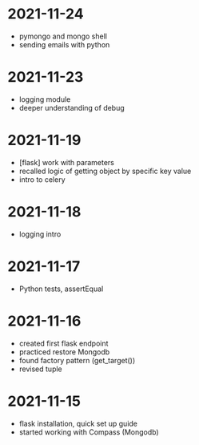 # 2021-11-24

- pymongo and mongo shell
- sending emails with python

# 2021-11-23

- logging module
- deeper understanding of debug

# 2021-11-19

- [flask] work with parameters
- recalled logic of getting object by specific key value
- intro to celery

# 2021-11-18

- logging intro

# 2021-11-17

- Python tests, assertEqual


# 2021-11-16

- created first flask endpoint
- practiced restore Mongodb
- found factory pattern (get_target())
- revised tuple 


# 2021-11-15

- flask installation, quick set up guide
- started working with Compass (Mongodb)







